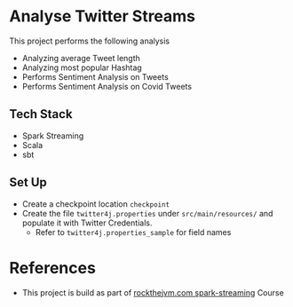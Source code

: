# Analyse Twitter Streams

This project performs the following analysis
- Analyzing average Tweet length
- Analyzing most popular Hashtag
- Performs Sentiment Analysis on Tweets
- Performs Sentiment Analysis on Covid Tweets

## Tech Stack
- Spark Streaming
- Scala
- sbt 


## Set Up
- Create a checkpoint location `checkpoint`
- Create the file `twitter4j.properties` under `src/main/resources/` and populate it with Twitter Credentials.
  - Refer to `twitter4j.properties_sample` for field names

# References
- This project is build as part of [rockthejvm.com  spark-streaming](https://rockthejvm.com/p/spark-streaming) Course
  
  